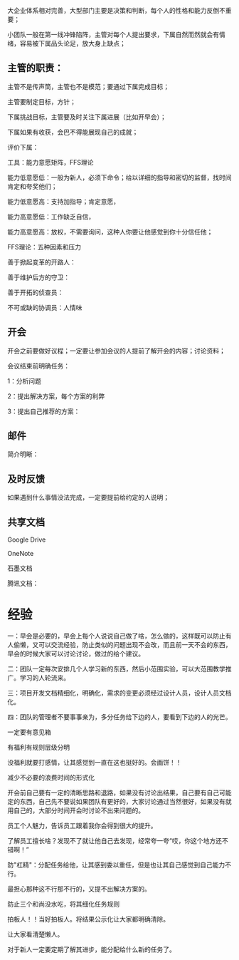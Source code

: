 大企业体系相对完善，大型部门主要是决策和判断，每个人的性格和能力反倒不重要；

小团队一般在第一线冲锋陷阵，主管对每个人提出要求，下属自然而然就会有情绪，容易被下属品头论足，放大身上缺点；

## 主管的职责：

主管不是传声筒，主管也不是模范；要通过下属完成目标；

主管要制定目标，方针；

下属挑战目标，主管要及时关注下属进展（比如开早会）；

下属如果有收获，会巴不得能展现自己的成就；

评价下属：

工具：能力意愿矩阵，FFS理论

能力低意愿低：一般为新人，必须下命令；给以详细的指导和密切的监督，找时间肯定和夸奖他们；

能力低意愿高：支持加指导；肯定意愿，

能力高意愿低：工作缺乏自信，

能力高意愿高：放权，不需要询问，这种人你要让他感觉到你十分信任他；



FFS理论：五种因素和压力

善于掀起变革的开路人：

善于维护后方的守卫：

善于开拓的侦查员：

不可或缺的协调员：人情味



## 开会

开会之前要做好议程；一定要让参加会议的人提前了解开会的内容；讨论资料；



会议结束前明确任务：

1：分析问题

2：提出解决方案，每个方案的利弊

3：提出自己推荐的方案：



## 邮件

简介明晰：

## 及时反馈

如果遇到什么事情没法完成，一定要提前给约定的人说明；

## 共享文档

Google Drive

OneNote

石墨文档

腾讯文档：

# 经验

一：早会是必要的，早会上每个人说说自己做了啥，怎么做的，这样既可以防止有人偷懒，又可以交流经验，防止类似的问题出现不会改，而且前一天不会的东西，早会的时候大家可以讨论讨论，做过的给个建议。

二：团队一定每次安排几个人学习新的东西，然后小范围实验，可以大范围教学推广。学习的人轮流来。

三：项目开发文档精细化，明确化，需求的变更必须经过设计人员，设计人员文档化。

四：团队的管理者不要事事亲为，多分任务给下边的人，要看到下边的人的光芒。

一定要有意见箱

有福利有规则层级分明

没福利就要打感情，让其感觉到一直在这也挺好的。会画饼！！



减少不必要的浪费时间的形式化

开会前自己要有一定的清晰思路和退路，如果没有讨论出结果，自己要有自己可能定的东西，自己先不要说如果团队有更好的，大家讨论通过当然很好，如果没有就用自己的，大部分时间开会时讨论不出来问题的。



员工个人魅力，告诉员工跟着我你会得到很大的提升。



了解员工擅长啥？发现不了就让他自己去发现，经常夸一夸“哎，你这个地方还不错啊！”



防"杠精"：分配任务给他，让其感到委以重任，但是也让其自己感觉到自己能力不行。

最担心那种这不行那不行的，又提不出解决方案的。



防止三个和尚没水吃，将其细化任务规则



拍板人！！当好拍板人。将结果公示化让大家都明确清除。

让大家看清楚懒人。



对于新人一定要定期了解其进步，能分配给什么新的任务了。

